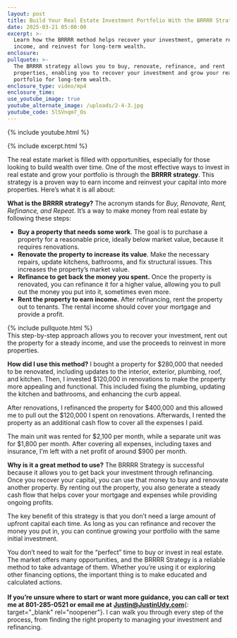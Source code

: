```yaml
---
layout: post
title: Build Your Real Estate Investment Portfolio With the BRRRR Strategy
date: 2025-03-21 05:00:00
excerpt: >-
  Learn how the BRRRR method helps recover your investment, generate rental
  income, and reinvest for long-term wealth.
enclosure:
pullquote: >-
  The BRRRR strategy allows you to buy, renovate, refinance, and rent
  properties, enabling you to recover your investment and grow your real estate
  portfolio for long-term wealth.
enclosure_type: video/mp4
enclosure_time:
use_youtube_image: true
youtube_alternate_image: /uploads/2-4-3.jpg
youtube_code: 5lSVnqm7_Os
---
```

{% include youtube.html %}

{% include excerpt.html %}

The real estate market is filled with opportunities, especially for those looking to build wealth over time. One of the most effective ways to invest in real estate and grow your portfolio is through the **BRRRR strategy**. This strategy is a proven way to earn income and reinvest your capital into more properties. Here’s what it is all about:

**What is the BRRRR strategy?** The acronym stands for *Buy, Renovate, Rent, Refinance, and Repeat*. It’s a way to make money from real estate by following these steps:

* **Buy a property that needs some work**. The goal is to purchase a property for a reasonable price, ideally below market value, because it requires renovations.
* **Renovate the property to increase its value**. Make the necessary repairs, update kitchens, bathrooms, and fix structural issues. This increases the property’s market value.
* **Refinance to get back the money you spent.** Once the property is renovated, you can refinance it for a higher value, allowing you to pull out the money you put into it, sometimes even more.
* **Rent the property to earn income.** After refinancing, rent the property out to tenants. The rental income should cover your mortgage and provide a profit.

{% include pullquote.html %}<br>This step-by-step approach allows you to recover your investment, rent out the property for a steady income, and use the proceeds to reinvest in more properties.

**How did I use this method?** I bought a property for $280,000 that needed to be renovated, including updates to the interior, exterior, plumbing, roof, and kitchen. Then, I invested $120,000 in renovations to make the property more appealing and functional. This included fixing the plumbing, updating the kitchen and bathrooms, and enhancing the curb appeal.

After renovations, I refinanced the property for $400,000 and this allowed me to pull out the $120,000 I spent on renovations. Afterwards, I rented the property as an additional cash flow to cover all the expenses I paid.

The main unit was rented for $2,100 per month, while a separate unit was for $1,800 per month. After covering all expenses, including taxes and insurance, I’m left with a net profit of around $900 per month.

**Why is it a great method to use?** The BRRRR Strategy is successful because it allows you to get back your investment through refinancing. Once you recover your capital, you can use that money to buy and renovate another property. By renting out the property, you also generate a steady cash flow that helps cover your mortgage and expenses while providing ongoing profits.

The key benefit of this strategy is that you don’t need a large amount of upfront capital each time. As long as you can refinance and recover the money you put in, you can continue growing your portfolio with the same initial investment.

You don’t need to wait for the “perfect” time to buy or invest in real estate. The market offers many opportunities, and the BRRRR Strategy is a reliable method to take advantage of them. Whether you’re using it or exploring other financing options, the important thing is to make educated and calculated actions.<br><br>**If you’re unsure where to start or want more guidance, you can call or text me at 801-285-0521 or email me at** [**Justin@JustinUdy.com**](Justin@JustinUdy.com){: target="_blank" rel="noopener"}. I can walk you through every step of the process, from finding the right property to managing your investment and refinancing.